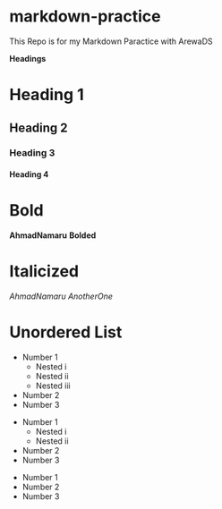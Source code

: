 # markdown-practice
This Repo is for my Markdown Paractice with ArewaDS

**Headings**
# Heading 1
## Heading 2
### Heading 3
#### Heading 4

# Bold

**AhmadNamaru**
__Bolded__

# Italicized

*AhmadNamaru*
_AnotherOne_

# Unordered List
- Number 1
    - Nested i
    - Nested ii
    - Nested iii
- Number 2
- Number 3

* Number 1
    * Nested i
    * Nested ii
* Number 2
* Number 3

+ Number 1
+ Number 2
+ Number 3
